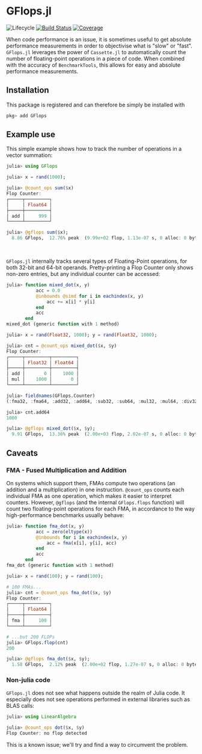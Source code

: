 # GFlops.jl

<!-- ![Lifecycle](https://img.shields.io/badge/lifecycle-experimental-orange.svg) -->
<!-- ![Lifecycle](https://img.shields.io/badge/lifecycle-stable-green.svg) -->
<!-- ![Lifecycle](https://img.shields.io/badge/lifecycle-retired-orange.svg) -->
<!-- ![Lifecycle](https://img.shields.io/badge/lifecycle-archived-red.svg) -->
<!-- ![Lifecycle](https://img.shields.io/badge/lifecycle-dormant-blue.svg) --> 
![Lifecycle](https://img.shields.io/badge/lifecycle-maturing-blue.svg)
[![Build Status](https://github.com/triscale-innov/GFlops.jl/workflows/CI/badge.svg)](https://github.com/triscale-innov/GFlops.jl/actions)
[![Coverage](http://codecov.io/github/triscale-innov/GFlops.jl/coverage.svg?branch=master)](http://codecov.io/github/triscale-innov/GFlops.jl?branch=master)

When code performance is an issue, it is sometimes useful to get absolute
performance measurements in order to objectivise what is "slow" or
"fast". `GFlops.jl` leverages the power of `Cassette.jl` to automatically count
the number of floating-point operations in a piece of code. When combined with
the accuracy of `BenchmarkTools`, this allows for easy and absolute performance
measurements.


## Installation

This package is registered and can therefore be simply be installed with

```julia
pkg> add GFlops
```


## Example use

This simple example shows how to track the number of operations in a vector summation:
```julia
julia> using GFlops

julia> x = rand(1000);

julia> @count_ops sum($x)
Flop Counter:
┌─────┬─────────┐
│     │ Float64 │
├─────┼─────────┤
│ add │     999 │
└─────┴─────────┘

julia> @gflops sum($x);
  8.86 GFlops,  12.76% peak  (9.99e+02 flop, 1.13e-07 s, 0 alloc: 0 bytes)
```

<br/>

`GFlops.jl` internally tracks several types of Floating-Point operations, for
both 32-bit and 64-bit operands. Pretty-printing a Flop Counter only
shows non-zero entries, but any individual counter can be accessed:
```julia
julia> function mixed_dot(x, y)
           acc = 0.0
           @inbounds @simd for i in eachindex(x, y)
               acc += x[i] * y[i]
           end
           acc
       end
mixed_dot (generic function with 1 method)

julia> x = rand(Float32, 1000); y = rand(Float32, 1000);

julia> cnt = @count_ops mixed_dot($x, $y)
Flop Counter:
┌─────┬─────────┬─────────┐
│     │ Float32 │ Float64 │
├─────┼─────────┼─────────┤
│ add │       0 │    1000 │
│ mul │    1000 │       0 │
└─────┴─────────┴─────────┘

julia> fieldnames(GFlops.Counter)
(:fma32, :fma64, :add32, :add64, :sub32, :sub64, :mul32, :mul64, :div32, :div64, :sqrt32, :sqrt64)

julia> cnt.add64
1000

julia> @gflops mixed_dot($x, $y);
  9.91 GFlops,  13.36% peak  (2.00e+03 flop, 2.02e-07 s, 0 alloc: 0 bytes)
```


## Caveats

### FMA - Fused Multiplication and Addition

On systems which support them, FMAs compute two operations (an addition and a
multiplication) in one instruction. `@count_ops` counts each individual FMA as
one operation, which makes it easier to interpret counters. However, `@gflops`
(and the internal `GFlops.flops` function) will count two floating-point
operations for each FMA, in accordance to the way high-performance benchmarks
usually behave:

```julia
julia> function fma_dot(x, y)
           acc = zero(eltype(x))
           @inbounds for i in eachindex(x, y)
               acc = fma(x[i], y[i], acc)
           end
           acc
       end
fma_dot (generic function with 1 method)

julia> x = rand(100); y = rand(100);

# 100 FMAs...
julia> cnt = @count_ops fma_dot($x, $y)
Flop Counter:
┌─────┬─────────┐
│     │ Float64 │
├─────┼─────────┤
│ fma │     100 │
└─────┴─────────┘

# ...but 200 FLOPs
julia> GFlops.flop(cnt)
200

julia> @gflops fma_dot($x, $y);
  1.58 GFlops,  2.12% peak  (2.00e+02 flop, 1.27e-07 s, 0 alloc: 0 bytes)
```

### Non-julia code

`GFlops.jl` does not see what happens outside the realm of Julia code. It
especially does not see operations performed in external libraries such as BLAS
calls:

```julia
julia> using LinearAlgebra

julia> @count_ops dot($x, $y)
Flop Counter: no flop detected
```

This is a known issue; we'll try and find a way to circumvent the problem.
